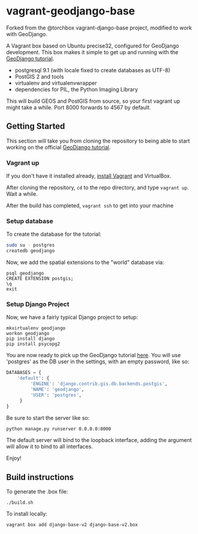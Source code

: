 vagrant-geodjango-base
===================

Forked from the @torchbox vagrant-django-base project, modified to work with GeoDjango.  

A Vagrant box based on Ubuntu precise32, configured for GeoDjango development. This box makes it simple to get up and running with the [GeoDjango tutorial](https://docs.djangoproject.com/en/1.5/ref/contrib/gis/tutorial/).

* postgresql 9.1 (with locale fixed to create databases as UTF-8)
* PostGIS 2 and tools
* virtualenv and virtualenvwrapper
* dependencies for PIL, the Python Imaging Library

This will build GEOS and PostGIS from source, so your first vagrant up might take a while.  Port 8000 forwards to 4567 by default.

Getting Started
------------------
This section will take you from cloning the repository to being able to start working on the official [GeoDjango tutorial](https://docs.djangoproject.com/en/1.5/ref/contrib/gis/tutorial/).

### Vagrant up ###

If you don't have it installed already, [install Vagrant](http://docs.vagrantup.com/v2/installation/index.html) and VirtualBox.

After cloning the repository, `cd` to the repo directory, and type `vagrant up`.  Wait a while.

After the build has completed, `vagrant ssh` to get into your machine

### Setup database ###
To create the database for the tutorial:

```sh
sudo su - postgres
createdb geodjango
```
Now, we add the spatial extensions to the "world" database via:

```
psql geodjango
CREATE EXTENSION postgis;
\q
exit
```

### Setup Django Project ###

Now, we have a fairly typical Django project to setup:

```
mkvirtualenv geodjango
workon geodjango
pip install django
pip install psycopg2
```

You are now ready to pick up the GeoDjango tutorial [here](https://docs.djangoproject.com/en/1.5/ref/contrib/gis/tutorial/#create-a-new-project).  You will use 'postgres' as the DB user in the settings, with an empty password, like so:

```python
DATABASES = {
    'default': {
         'ENGINE': 'django.contrib.gis.db.backends.postgis',
         'NAME': 'geodjango',
         'USER': 'postgres',
     }
}
```

Be sure to start the server like so:

```sh
python manage.py runserver 0.0.0.0:8000
```
The default server will bind to the loopback interface, adding the argument will allow it to bind to all interfaces.

Enjoy!


Build instructions
------------------
To generate the .box file:

    ./build.sh

To install locally:

    vagrant box add django-base-v2 django-base-v2.box
